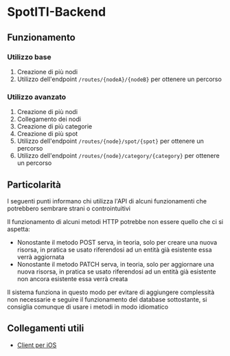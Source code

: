 # SpotITI-Backend

## Funzionamento

### Utilizzo base

1. Creazione di più nodi
2. Utilizzo dell'endpoint `/routes/{nodeA}/{nodeB}` per ottenere un percorso

### Utilizzo avanzato

1. Creazione di più nodi
2. Collegamento dei nodi
3. Creazione di più categorie
4. Creazione di più spot
5. Utilizzo dell'endpoint `/routes/{node}/spot/{spot}` per ottenere un percorso
6. Utilizzo dell'endpoint `/routes/{node}/category/{category}` per ottenere un percorso

## Particolarità

I seguenti punti informano chi utilizza l'API di alcuni funzionamenti che potrebbero sembrare strani o controintuitivi

Il funzionamento di alcuni metodi HTTP potrebbe non essere quello che ci si aspetta:

- Nonostante il metodo POST serva, in teoria, solo per creare una nuova risorsa, in pratica se usato riferendosi ad un entità già esistente essa verrà aggiornata
- Nonostante il metodo PATCH serva, in teoria, solo per aggiornare una nuova risorsa, in pratica se usato riferendosi ad un entità già esistente non ancora esistente essa verrà creata

Il sistema funziona in questo modo per evitare di aggiungere complessità non necessarie e seguire il funzionamento del database sottostante, si consiglia comunque di usare i metodi in modo idiomatico

## Collegamenti utili
- [Client per iOS](https://github.com/BortoAle/SpotITI)

